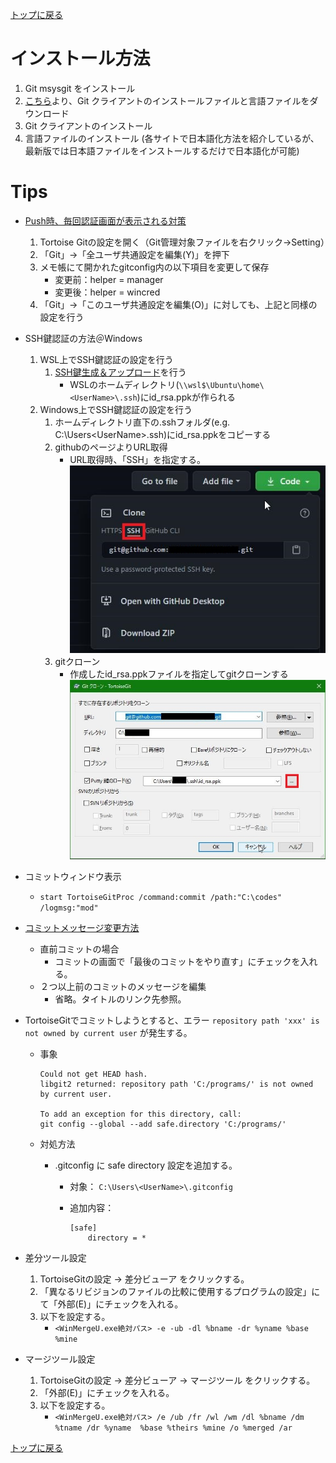 [トップに戻る](../index.md)

# インストール方法

1. Git msysgit をインストール
1. [こちら](http://code.google.coam/p/tortoisegit/wiki/Download)より、Git クライアントのインストールファイルと言語ファイルをダウンロード
1. Git クライアントのインストール
1. 言語ファイルのインストール (各サイトで日本語化方法を紹介しているが、最新版では日本語ファイルをインストールするだけで日本語化が可能)

# Tips

- [Push時、毎回認証画面が表示される対策](https://gist.github.com/stakiran/ab47411c1767e4e26b561925dbc2ddb3)
    1. Tortoise Gitの設定を開く（Git管理対象ファイルを右クリック→Setting）
    1. 「Git」→「全ユーザ共通設定を編集(Y)」を押下
    1. メモ帳にて開かれたgitconfig内の以下項目を変更して保存
        - 変更前：helper = manager
        - 変更後：helper = wincred
    1. 「Git」→「このユーザ共通設定を編集(O)」に対しても、上記と同様の設定を行う

- SSH鍵認証の方法＠Windows
    1. WSL上でSSH鍵認証の設定を行う
        1. [SSH鍵生成＆アップロード](https://www.emb-se.com/?p=496)を行う
            - WSLのホームディレクトリ(`\\wsl$\Ubuntu\home\<UserName>\.ssh`)にid\_rsa.ppkが作られる
    1. Windows上でSSH鍵認証の設定を行う
        1. ホームディレクトリ直下の.sshフォルダ(e.g. C:\Users\<UserName>\.ssh)にid\_rsa.ppkをコピーする
        1. githubのページよりURL取得
            - URL取得時、「SSH」を指定する。
                ![-](githubURL取得.jpg)
        1. gitクローン
            - 作成したid\_rsa.ppkファイルを指定してgitクローンする
                ![-](githubクローン方法.jpg)
- コミットウィンドウ表示
    - `start TortoiseGitProc /command:commit /path:"C:\codes" /logmsg:"mod"`
- [コミットメッセージ変更方法](https://kuttsun.blogspot.com/2017/10/tortoisegit.html)
    - 直前コミットの場合
        - コミットの画面で「最後のコミットをやり直す」にチェックを入れる。
    - ２つ以上前のコミットのメッセージを編集
        - 省略。タイトルのリンク先参照。
- TortoiseGitでコミットしようとすると、エラー `repository path 'xxx' is not owned by current user` が発生する。
    - 事象

        ```shell
        Could not get HEAD hash.
        libgit2 returned: repository path 'C:/programs/' is not owned by current user.
        
        To add an exception for this directory, call:
        git config --global --add safe.directory 'C:/programs/'
        ```

    - 対処方法
        - .gitconfig に safe directory 設定を追加する。
            - 対象： `C:\Users\<UserName>\.gitconfig`
            - 追加内容：

                ```
                [safe]
                    directory = *
                ```
- 差分ツール設定
    1. TortoiseGitの設定 -> 差分ビューア をクリックする。
    1. 「異なるリビジョンのファイルの比較に使用するプログラムの設定」にて「外部(E)」にチェックを入れる。
    1. 以下を設定する。
        - `<WinMergeU.exe絶対パス> -e -ub -dl %bname -dr %yname %base %mine`
- マージツール設定
    1. TortoiseGitの設定 -> 差分ビューア -> マージツール をクリックする。
    1. 「外部(E)」にチェックを入れる。
    1. 以下を設定する。
        - `<WinMergeU.exe絶対パス> /e /ub /fr /wl /wm /dl %bname /dm %tname /dr %yname  %base %theirs %mine /o %merged /ar`

[トップに戻る](../index.md)
